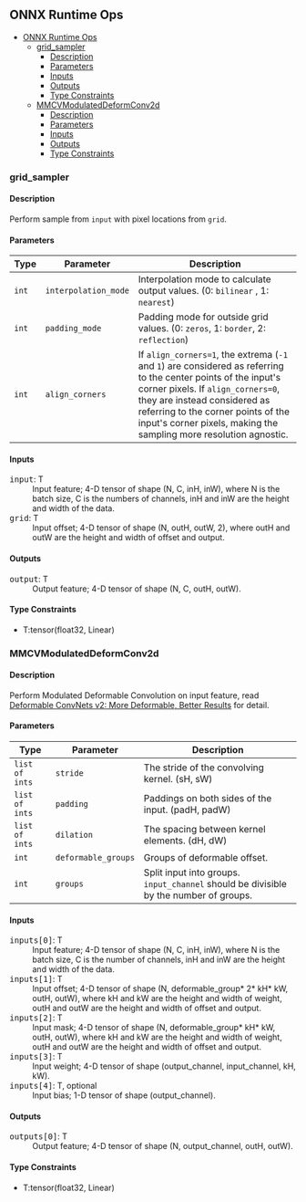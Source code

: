 ## ONNX Runtime Ops

<!-- TOC -->

- [ONNX Runtime Ops](#onnx-runtime-ops)
  - [grid_sampler](#grid_sampler)
    - [Description](#description)
    - [Parameters](#parameters)
    - [Inputs](#inputs)
    - [Outputs](#outputs)
    - [Type Constraints](#type-constraints)
  - [MMCVModulatedDeformConv2d](#mmcvmodulateddeformconv2d)
    - [Description](#description-1)
    - [Parameters](#parameters-1)
    - [Inputs](#inputs-1)
    - [Outputs](#outputs-1)
    - [Type Constraints](#type-constraints-1)

<!-- TOC -->

### grid_sampler

#### Description

Perform sample from `input` with pixel locations from `grid`.

#### Parameters

| Type  | Parameter            | Description                                                                                                                                                                                                                                                                                     |
| ----- | -------------------- | ----------------------------------------------------------------------------------------------------------------------------------------------------------------------------------------------------------------------------------------------------------------------------------------------- |
| `int` | `interpolation_mode` | Interpolation mode to calculate output values. (0: `bilinear` , 1: `nearest`)                                                                                                                                                                                                                   |
| `int` | `padding_mode`       | Padding mode for outside grid values. (0: `zeros`, 1: `border`, 2: `reflection`)                                                                                                                                                                                                                |
| `int` | `align_corners`      | If `align_corners=1`, the extrema (`-1` and `1`) are considered as referring to the center points of the input's corner pixels. If `align_corners=0`, they are instead considered as referring to the corner points of the input's corner pixels, making the sampling more resolution agnostic. |

#### Inputs

<dl>
<dt><tt>input</tt>: T</dt>
<dd>Input feature; 4-D tensor of shape (N, C, inH, inW), where N is the batch size, C is the numbers of channels, inH and inW are the height and width of the data.</dd>
<dt><tt>grid</tt>: T</dt>
<dd>Input offset; 4-D tensor of shape (N, outH, outW, 2), where outH and outW are the height and width of offset and output. </dd>
</dl>

#### Outputs

<dl>
<dt><tt>output</tt>: T</dt>
<dd>Output feature; 4-D tensor of shape (N, C, outH, outW).</dd>
</dl>

#### Type Constraints

- T:tensor(float32, Linear)

### MMCVModulatedDeformConv2d

#### Description

Perform Modulated Deformable Convolution on input feature, read [Deformable ConvNets v2: More Deformable, Better Results](https://arxiv.org/abs/1811.11168?from=timeline) for detail.

#### Parameters

| Type           | Parameter           | Description                                                                           |
| -------------- | ------------------- | ------------------------------------------------------------------------------------- |
| `list of ints` | `stride`            | The stride of the convolving kernel. (sH, sW)                                         |
| `list of ints` | `padding`           | Paddings on both sides of the input. (padH, padW)                                     |
| `list of ints` | `dilation`          | The spacing between kernel elements. (dH, dW)                                         |
| `int`          | `deformable_groups` | Groups of deformable offset.                                                          |
| `int`          | `groups`            | Split input into groups. `input_channel` should be divisible by the number of groups. |

#### Inputs

<dl>
<dt><tt>inputs[0]</tt>: T</dt>
<dd>Input feature; 4-D tensor of shape (N, C, inH, inW), where N is the batch size, C is the number of channels, inH and inW are the height and width of the data.</dd>
<dt><tt>inputs[1]</tt>: T</dt>
<dd>Input offset; 4-D tensor of shape (N, deformable_group* 2* kH* kW, outH, outW), where kH and kW are the height and width of weight, outH and outW are the height and width of offset and output.</dd>
<dt><tt>inputs[2]</tt>: T</dt>
<dd>Input mask; 4-D tensor of shape (N, deformable_group* kH* kW, outH, outW), where kH and kW are the height and width of weight, outH and outW are the height and width of offset and output.</dd>
<dt><tt>inputs[3]</tt>: T</dt>
<dd>Input weight; 4-D tensor of shape (output_channel, input_channel, kH, kW).</dd>
<dt><tt>inputs[4]</tt>: T, optional</dt>
<dd>Input bias; 1-D tensor of shape (output_channel).</dd>
</dl>

#### Outputs

<dl>
<dt><tt>outputs[0]</tt>: T</dt>
<dd>Output feature; 4-D tensor of shape (N, output_channel, outH, outW).</dd>
</dl>

#### Type Constraints

- T:tensor(float32, Linear)
